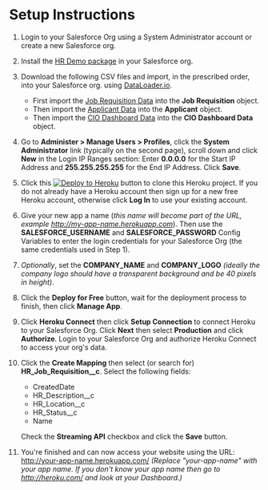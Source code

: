 # Setup Instructions

1. Login to your Salesforce Org using a System Administrator account or create a new Salesforce org.

1. Install the [HR Demo package](https://platform-harbor-cruise.herokuapp.com/package) in your Salesforce org.

1. Download the following CSV files and import, in the prescribed order, into your Salesforce org. using [DataLoader.io](https://dataloader.io/).
   - First import the [Job Requisition Data](https://platform-harbor-cruise.herokuapp.com/files/job-requisition-data.csv) into the **Job Requisition** object.
   - Then import the [Applicant Data](https://platform-harbor-cruise.herokuapp.com/files/applicant-data.csv) into the **Applicant** object.
   - Then import the [CIO Dashboard Data](https://platform-harbor-cruise.herokuapp.com/files/cio-dashboard-data.csv) into the **CIO Dashboard Data** object.

1. Go to **Administer > Manage Users > Profiles**, click the **System Administrator** link (typically on the second page), scroll down and click **New** in the Login IP Ranges section: Enter **0.0.0.0** for the Start IP Address and **255.255.255.255** for the End IP Address. Click **Save**.

1. Click this [![Deploy to Heroku](https://www.herokucdn.com/deploy/button.svg)](https://heroku.com/deploy?template=https://github.com/gabesumner/salesforce-hr-demo) button to clone this Heroku project. If you do not already have a Heroku account then sign up for a new free Heroku account, otherwise click **Log In** to use your existing account.

1. Give your new app a name (*this name will become part of the URL, example http://my-app-name.herokuapp.com*). Then use the **SALESFORCE_USERNAME** and **SALESFORCE_PASSWORD** Config Variables to enter the login credentials for your Salesforce Org (the same credentials used in Step 1).

1. *Optionally*, set the **COMPANY_NAME** and **COMPANY_LOGO** *(ideally the company logo should have a transparent background and be 40 pixels in height)*.

1. Click the **Deploy for Free** button, wait for the deployment process to finish, then click **Manage App**.

1. Click **Heroku Connect** then click **Setup Connection** to connect Heroku to your Salesforce Org. Click **Next** then select **Production** and click **Authorize**. Login to your Salesforce Org and authorize Heroku Connect to access your org's data.

1. Click the **Create Mapping** then select (or search for) **HR_Job_Requisition__c**. Select the following fields:
   - CreatedDate
   - HR_Description__c
   - HR_Location__c
   - HR_Status__c
   - Name

   Check the **Streaming API** checkbox and click the **Save** button.

1. You're finished and can now access your website using the URL: http://your-app-name.herokuapp.com/ *(Replace "your-app-name" with your app name. If you don't know your app name then go to http://heroku.com/ and look at your Dashboard.)*
